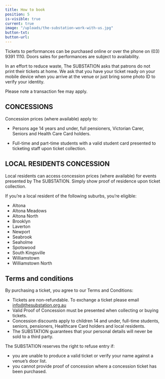 ```yaml
---
title: How to book
position: 5
is-visible: true
current: true
image: "/uploads/the-substation-work-with-us.jpg"
button-txt: 
button-url: 
---
```


Tickets to performances can be purchased online or over the phone on (03) 9391 1110. Doors sales for performances are subject to availability. 

In an effort to reduce waste, The SUBSTATION asks that patrons do not print their tickets at home. We ask that you have your ticket ready on your mobile device when you arrive at the venue or just bring some photo ID to verify your identity.


Please note a transaction fee may apply.

## CONCESSIONS

Concession prices (where available) apply to:

* Persons age 14 years and under, full pensioners, Victorian Carer, Seniors and Health Care Card holders. 

* Full-time and part-time students with a valid student card presented to ticketing staff upon ticket collection. 

## LOCAL RESIDENTS CONCESSION 

Local residents can access concession prices (where available) for events presented by The SUBSTATION. Simply show proof of residence upon ticket collection. 

If you’re a local resident of the following suburbs, you’re eligible:

* Altona
* Altona Meadows
* Altona North
* Brooklyn
* Laverton
* Newport
* Seabrook
* Seaholme
* Spotswood
* South Kingsville
* Williamstown
* Williamstown North

## Terms and conditions

By purchasing a ticket, you agree to our Terms and Conditions:
* Tickets are non-refundable. To exchange a ticket please email info@thesubstation.org.au
* Valid Proof of Concession must be presented when collecting or buying tickets.
* Concession discounts apply to children 14 and under, full-time students, seniors, pensioners, Healthcare Card holders and local residents.
* The SUBSTATION guarantees that your personal details will never be sold to a third party.

The SUBSTATION reserves the right to refuse entry if:
* you are unable to produce a valid ticket or verify your name against a venue’s door list.
* you cannot provide proof of concession where a concession ticket has been purchased.